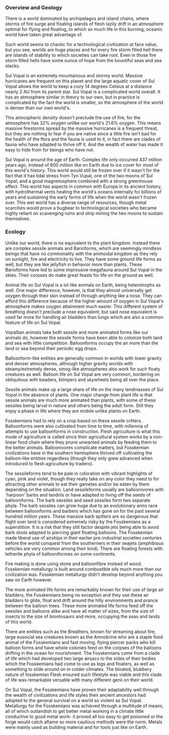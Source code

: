### Overview and Geology

There is a world dominated by archipelagos and island chains, where storms of fire surge and floating islands of flesh lazily drift in an atmosphere optimal for flying and floating, to which so much life in this burning, oceanic world have taken great advantage of.

Such world seems to chaotic for a technological civilization at face value, but you see, worlds are huge places and for every fire storm filled hell there are islands of stability to which societies can take root.  Even in those fire storm filled hells have some ounce of hope from the bountiful seas and sea stacks.  

Sul Vopal is an extremely mountainous and stormy world.  Massive hurricanes are frequent on this planet and the large aquatic cover of Sul Vopal allows the world to keep a cozy 14 degrees Celsius at a distance nearly 2 AU from its parent star.  Sul Vopal is a complicated world overall.  It has an atmosphere similar in theory to our own, but in practice is complicated by the fact the world is smaller, so the atmosphere of the world is denser than our own world's.  

This atmospheric density doesn't preclude the use of fire, for the atmosphere has 32% oxygen unlike our world's 21.6% oxygen.  This means massive firestorms spread by the massive hurricanes is a frequent threat, but they are nothing to fear if you are native since a little fire isn't bad for the health of the flora and the fauna is used to it, in fact there are clades of fauna who have adapted to thrive off it.  And the wealth of water has made it easy to hide from for beings who have not.

Sul Vopal is around the age of Earth.  Complex life only occurred 437 million years ago, instead of 600 million like on Earth due to ice cover for most of this world's history.  This world would still be frozen over if it wasn't for the fact that it has tidal stress from Tyn Vupal, one of the two moons of Sul Vopal, and a good magnetosphere combined with a strong greenhouse effect.  This world has aspects in common with Europa in its ancient history, with hydrothermal vents heating the world's oceans internally for billions of years and sustaining the early forms of life when the world wasn't frozen over.  This wet world has a diverse range of resources, though metal scarcities would prove a bugbear to technological societies who became highly reliant on scavenging ruins and strip mining the two moons to sustain themselves.

### Ecology

Unlike our world, there is no equivalent to the plant kingdom.  Instead there are complex sessile animals and Barioforms, which are seemingly mindless beings that have no commonality with the animoidal kingdom as they rely on sunlight, fire and electricity to live.  They have some ground life forms as well, but they are like jellyfish in behavior more than plants.  These Barioforms have led to some impressive megafauna around Sul Vopal in the skies.  Their corpses do make great feasts for life on the ground as well.

Animal life on Sul Vopal is a lot like animals on Earth, being heterotrophs as well. One major difference, however, is that they almost universally get oxygen through their skin instead of through anything like a nose.  They can afford this difference because of the higher amount of oxygen in Sul Vopal's atmosphere makes oxygen attainment much easier.  This different system of breathing doesn’t preclude a nose equivalent, but said nose equivalent is used far more for handling air bladders than lungs which are also a common feature of life on Sul Vopal.

Vopallian animals take both sessile and more animated forms like our animals do, however the sessile forms have been able to colonize both land and sea with little competition.  Balloonforms occupy the air more than the land or sea beyond their periodic egg drops.

Balloonform-like entities are generally common in worlds with lower gravity and denser atmospheres, although higher gravity worlds with steamy/extremely dense, smog-like atmospheres also work for such floaty creatures as well.  Balloon life on Sul Vopal are very common, bordering on obliquitous with beaders, blimpers and skywheels being all over the place.  

Sessile animals make up a large share of life on the many landmasses of Sul Vopal in the absence of plants.  One major change from plant life is that sessile animals are
much more animated than plants, with some of these sessiles being larval in nature and others being the adult form.  Still they enjoy a phase in life where they are mobile unlike plants on Earth.  

Fosskemians had to rely on a crop based on these sessile critters.  Balloonforms were also cultivated from time to time, with millennia of attempts to use balloonforms in construction.  Flesh agriculture is what this mode of agriculture is called since their agricultural system works by a non-linear food chain where they prune unwanted animals by feeding them to the better animals.  Balloonivores complicate matters, but Fosskemian civilizations have in the southern hemisphere thrived off cultivating the balloon-like entities regardless (though they only grew advanced when introduced to flesh agriculture by traders).

The sessileforms tend to be pale in coloration with vibrant highlights of cyan, pink and violet, though they really take on any color they need to for attracting other animals to eat their gametes and/or be eaten by them depending on the situation.  Land sessileforms usually are balloonivores with 'harpoon' barbs and tendrils or have adapted to living off the seeds of ballooniforms.  The barb sessiles and seed sessiles form two separate phyla.  The barb sessiles can grow huge due to an evolutionary arms race between balloonforms and barbers which has gone on for the past several hundred million years.  These massive barb spitters are so dangerous that flight over land is considered extremely risky by the Fosskemians as a superstition.  It is a risk that they still factor despite jets being able to avoid barb shots adapted to piercing giant floating balloons.  The Fosskemian made liberal use of airships in their earlier pre-industrial societies centuries before the world conquest from the southerners in their seajets (amphibious vehicles are very common among their kind).
There are floating forests with tetherite phyla of ballooniformes on some continents.  

Fire making is done using stone and balloonfibre instead of wood.  Fosskemian metallurgy is built around combustible oils much more than our civilization was.  Fosskemian metallurgy didn’t develop beyond anything you saw on Earth however.

The more animated life forms are remarkably known for their use of large air bladders, the Fosskemians being no exception and they use these air bladders to glide, float and drift around the hilly environments and prance between the balloon trees.  These more animated life forms feed off the seesiles and balloons alike and have all matter of sizes, from the size of insects to the size of brontosaurs and more, occupying the seas and lands of this world.  

There are entities such as the Breathers, known for streaming about fire, large eusocial sea creatures known as the Amnobrine who are a staple food animal of the Fosskemians and fast moving, flying piercer packs who kill balloon forms and have whole colonies feed on the corpses of the balloons drifting in the ocean for nourishment.
The Fosskemians come from a clade of life which had developed two large airsacs to the sides of their bodies which the Fosskemians had come to use as legs and floaters, as well as something to slide around on in colder climates.  The bloated, blubbery nature of fosskemian Flesh ensured such lifestyle was viable and this clade of life was remarkable versatile with many different genii on their world.  

On Sul Vopal, the Fosskemians have proven their adaptability well through the wealth of civilizations and life styles their ancient ancestors had adopted to the general survival on a world so violent as Sul Vopal.  Metallurgy for the Fosskemians was achieved through a multitude of means, all of which outlandish to get better metal working in a climate little conductive to good metal work- it proved all too easy to get poisoned or the forge would catch aflame so more cautious methods were the norm.  Metals were mainly used as building material and for tools just like on Earth.
